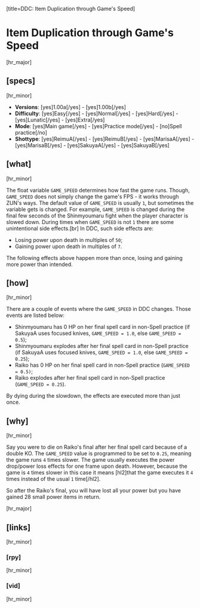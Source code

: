 [title=DDC: Item Duplication through Game's Speed]
# Item Duplication through Game's Speed
[hr_major]

## [specs]
[hr_minor]

* **Versions**: [yes]1.00a[/yes] - [yes]1.00b[/yes]
* **Difficulty**: [yes]Easy[/yes] - [yes]Normal[/yes] - [yes]Hard[/yes] - [yes]Lunatic[/yes] - [yes]Extra[/yes]
* **Mode**: [yes]Main game[/yes] -  [yes]Practice mode[/yes] - [no]Spell practice[/no]
* **Shottype**: [yes]ReimuA[/yes] - [yes]ReimuB[/yes] - [yes]MarisaA[/yes] - [yes]MarisaB[/yes] - [yes]SakuyaA[/yes] - [yes]SakuyaB[/yes]

## [what]
[hr_minor]

The float variable ``GAME_SPEED`` determines how fast the game runs. Though, ``GAME_SPEED`` does not simply change the game's FPS - it works through ZUN's ways. The default value of ``GAME_SPEED`` is usually ``1``, but sometimes the variable gets is changed. For example, ``GAME_SPEED`` is changed during the final few seconds of the Shinmyoumaru fight when the player character is slowed down.
During times when ``GAME_SPEED`` is not ``1`` there are some unintentional side effects.[br]
In DDC, such side effects are:
+ Losing power upon death in multiples of ``50``;
+ Gaining power upon death in multiples of ``7``.

The following effects above happen more than once, losing and gaining more power than intended.

## [how]
[hr_minor]

There are a couple of events where the ``GAME_SPEED`` in DDC changes. Those events are listed below:
+ Shinmyoumaru has 0 HP on her final spell card in non-Spell practice (if SakuyaA uses focused knives, ``GAME_SPEED = 1.0``, else ``GAME_SPEED = 0.5``);
+ Shinmyoumaru explodes after her final spell card in non-Spell practice (if SakuyaA uses focused knives, ``GAME_SPEED = 1.0``, else ``GAME_SPEED = 0.25``); 
+ Raiko has 0 HP on her final spell card in non-Spell practice (``GAME_SPEED = 0.5)``;
+ Raiko explodes after her final spell card in non-Spell practice (``GAME_SPEED = 0.25``).

By dying during the slowdown, the effects are executed more than just once.


## [why]
[hr_minor]

Say you were to die on Raiko's final after her final spell card because of a double KO.
The ``GAME_SPEED`` value is programmed to be set to ``0.25``, meaning the game runs ``4`` times slower. The game usually executes the power drop/power loss effects for one frame upon death. However, because the game is ``4`` times slower in this case it means [hl2]that the game executes it ``4`` times instead of the usual ``1`` time[/hl2].

So after the Raiko's final, you will have lost all your power but you have gained 28 small power items in return.


[hr_major]
## [links]
[hr_minor]
### [rpy]
[hr_minor]
### [vid]
[hr_minor]
